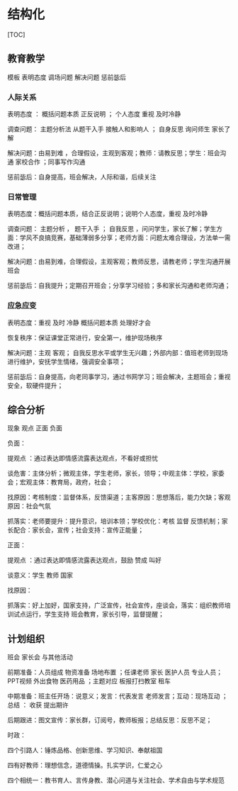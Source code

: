   

# 结构化

[TOC]



## 教育教学

模板 表明态度 调场问题 解决问题 惩前毖后

### 人际关系

表明态度 ： 概括问题本质 正反说明  ； 个人态度 重视 及时冷静

调查问题： 主题分析法 从题干入手 接触人和影响人 ； 自身反思 询问师生 家长了解

解决问题：由易到难 ，合理假设，主观到客观；教师：请教反思；学生：班会沟通 家校合作 ；同事写作沟通

惩前毖后：自身提高，班会解决，人际和谐，后续关注

### 日常管理

表明态度：概括问题本质，结合正反说明；说明个人态度，重视 及时冷静

调查问题： 主题分析 ， 题干入手 ； 自我反思 ，问问学生，家长了解；学生方面：学风不良搞竞赛，基础薄弱多分享；老师方面：问题太难合理设，方法单一需改进；

解决问题：由易到难，合理假设，主观客观；教师反思，请教老师；学生沟通开展班会

惩前毖后：自我提升；定期召开班会；分享学习经验；多和家长沟通和老师沟通； 

### 应急应变

表明态度：重视 及时 冷静 概括问题本质 处理好才会

恢复秩序：保证课堂正常进行，安全第一，维护现场秩序

解决问题：主观 客观； 自我反思水平或学生无兴趣；外部内部：值班老师到现场进行维护，安抚学生情绪，强调安全事项；

惩前毖后：自身提高，向老同事学习，通过书网学习；班会解决，主题班会；重视安全，软硬件提升；



## 综合分析

现象 观点 正面 负面

负面：

提观点 ：通过表达即情感流露表达观点，不看好或担忧

谈危害：主体分析；微观主体，学生老师，家长，领导；中观主体：学校，家委会；宏观主体：教育局，政府，社会；

找原因：考核制度：监督体系，反馈渠道；主客原因：思想落后，能力欠缺；客观原因：社会气氛

抓落实：老师要提升：提升意识，培训本领；学校优化：考核 监督 反馈机制；家长配合：家长会，宣传；社会支持：宣传正能量；

正面：

提观点 ：通过表达即情感流露表达观点，鼓励 赞成 叫好

谈意义：学生 教师 国家

找原因：

抓落实：好上加好，国家支持，广泛宣传，社会宣传，座谈会，落实：组织教师培训试点运行，学生支持 班会教育，家长引导，监督提醒；



## 计划组织

班会 家长会 与其他活动

前期准备：人员组成 物资准备 场地布置 ；任课老师 家长 医护人员 专业人员；PPT视频 外出食物 医药用品 ；主题对应 板报打扫教室 租车

中期准备：班主任开场：说意义；发言：代表发言 老师发言；互动：现场互动 ； 总结 ： 收获 提出期许

后期跟进：图文宣传：家长群，订阅号，教师板报；总结反思：反思不足；







时政：

四个引路人：锤炼品格、创新思维、学习知识、奉献祖国

四有好教师：理想信念，道德情操。扎实学识，仁爱之心 

四个相统一：教书育人、言传身教、潜心问道与关注社会、学术自由与学术规范























